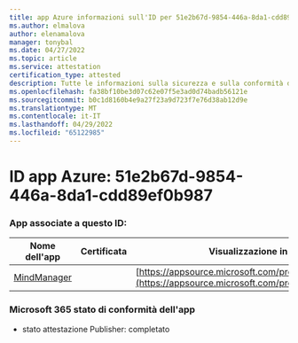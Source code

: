 ```yaml
---
title: app Azure informazioni sull'ID per 51e2b67d-9854-446a-8da1-cdd89ef0b987
ms.author: elmalova
author: elenamalova
manager: tonybal
ms.date: 04/27/2022
ms.topic: article
ms.service: attestation
certification_type: attested
description: Tutte le informazioni sulla sicurezza e sulla conformità disponibili per 51e2b67d-9854-446a-8da1-cdd89ef0b987.
ms.openlocfilehash: fa38bf10be3d07c62e07f5e3ad0d74badb56121e
ms.sourcegitcommit: b0c1d8160b4e9a27f23a9d723f7e76d38ab12d9e
ms.translationtype: MT
ms.contentlocale: it-IT
ms.lasthandoff: 04/29/2022
ms.locfileid: "65122985"
---
```

# <a name="azure-app-id-51e2b67d-9854-446a-8da1-cdd89ef0b987"></a>ID app Azure: 51e2b67d-9854-446a-8da1-cdd89ef0b987


### <a name="apps-associated-with-this-id"></a>App associate a questo ID:
| **Nome dell'app** | **Certificata** | **Visualizzazione in AppSource** |
|--------------|---------------|-----------------------|
| [MindManager](../forward/WA200002261.md) |  | [https://appsource.microsoft.com/product/office/WA200002261](https://appsource.microsoft.com/product/office/WA200002261) |

### <a name="microsoft-365-app-compliance-status"></a>Microsoft 365 stato di conformità dell'app
- stato attestazione Publisher: completato
